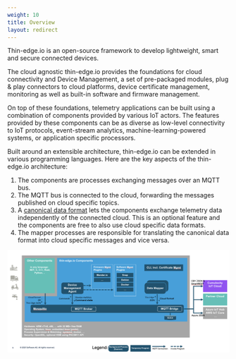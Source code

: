 ```yaml
---
weight: 10
title: Overview
layout: redirect
---
```


Thin-edge.io is an open-source framework to develop lightweight, smart and secure connected devices.

The cloud agnostic thin-edge.io provides the foundations for cloud connectivity and Device Management, a set of pre-packaged  modules, plug & play connectors to cloud platforms, device certificate management, monitoring as well as built-in software and firmware management.

On top of these foundations, telemetry applications can be built using a combination of components provided by various IoT actors. The features provided by these components can be as diverse as low-level connectivity to IoT protocols, event-stream analytics, machine-learning-powered systems, or application specific processors.

Built around an extensible architecture, thin-edge.io can be extended in various programming languages. Here are the key aspects of the thin-edge.io architecture:

1. The components are processes exchanging messages over an MQTT bus.
2. The MQTT bus is connected to the cloud, forwarding the messages published on cloud specific topics.
2. A [canonical data format](thin-edge-json.md) lets the components exchange telemetry data independently of the connected cloud. This is an optional feature and the components are free to also use cloud specific data formats.
3. The mapper processes are responsible for translating the canonical data format into cloud specific messages and vice versa.

![Overview](./thin-edge-overview.png)
